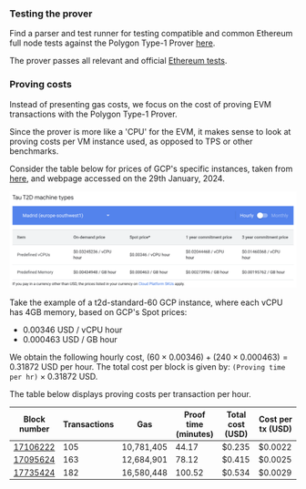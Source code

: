 ### Testing the prover

Find a parser and test runner for testing compatible and common Ethereum full node tests against the Polygon Type-1 Prover [here](https://github.com/0xPolygonZero/evm-tests).

The prover passes all relevant and official [Ethereum tests](https://github.com/ethereum/tests/).

### Proving costs

Instead of presenting gas costs, we focus on the cost of proving EVM transactions with the Polygon Type-1 Prover.

Since the prover is more like a 'CPU' for the EVM, it makes sense to look at proving costs per VM instance used, as opposed to TPS or other benchmarks.

Consider the table below for prices of GCP's specific instances, taken from [here](https://cloud.google.com/compute/all-pricing), and webpage accessed on the 29th January, 2024. 

![Figure: GCP's vm instance price](../../../img/cdk/gcp-vm-instance-price.png)

Take the example of a t2d-standard-60 GCP instance, where each vCPU has 4GB memory, based on GCP's Spot prices:

- 0.00346 USD / vCPU hour
- 0.000463 USD / GB hour

We obtain the following hourly cost, $(60 \times 0.00346) + (240 \times 0.000463) = 0.31872$ USD per hour. The total cost per block is given by: $\texttt{(Proving time per hr)} \times 0.31872$ USD.

The table below displays proving costs per transaction per hour.

| Block number                                    | Transactions | Gas        | Proof time (minutes) | Total cost (USD) | Cost per tx (USD)|
| ----------------------------------------------- | ------------ | ---------- | -------------------- | ---------- | ----------- |
| [17106222](https://etherscan.io/block/17106222) | 105          | 10,781,405 | 44.17                | $0.235     | $0.0022     |
| [17095624](https://etherscan.io/block/17095624) | 163          | 12,684,901 | 78.12                | $0.415     | $0.0025     |
| [17735424](https://etherscan.io/block/17735424) | 182          | 16,580,448 | 100.52               | $0.534     | $0.0029     |
